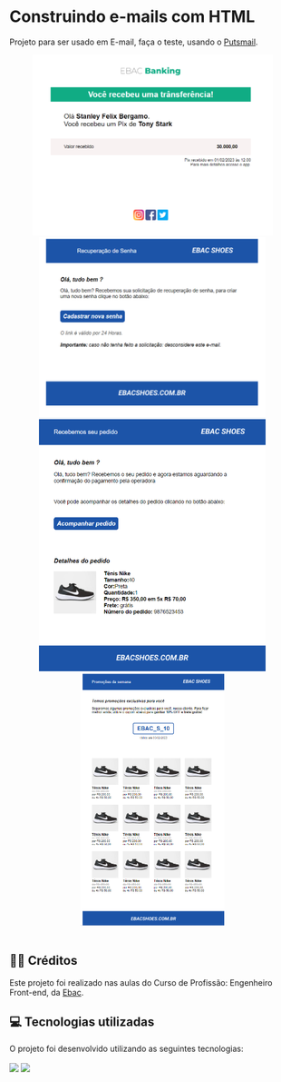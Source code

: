 # Construindo e-mails com HTML

<p>Projeto para ser usado em E-mail, faça o teste, usando o  <a href="https://putsmail.com/tests/new">Putsmail</a>.</p>

<div align="center" >
    <img width="425rem" src="https://raw.githubusercontent.com/Stanley-Felix-Bergamo/Construindo_e-mails/main/imagens/pj1.png" alt="imagem">
    <img width="400rem" src="https://raw.githubusercontent.com/Stanley-Felix-Bergamo/Construindo_e-mails/main/imagens/pj2.png" alt="imagem">
</div> 
<div align="center" >
    <img width="400rem" src="https://raw.githubusercontent.com/Stanley-Felix-Bergamo/Construindo_e-mails/main/imagens/pj3.png" alt="imagem">
    <img width="254rem" src="https://raw.githubusercontent.com/Stanley-Felix-Bergamo/Construindo_e-mails/main/imagens/pj4.png" alt="imagem">
</div> 
<br>
<h2>👨‍🏫 Créditos</h2>
<p>Este projeto foi realizado nas aulas do Curso de Profissão: Engenheiro Front-end, da <a href="https://ebaconline.com.br/cursos">Ebac</a>.</p>

<h2>💻 Tecnologias utilizadas</h2>
O projeto foi desenvolvido utilizando as seguintes tecnologias:<br>
<br>
<div style="display: inline_block">
    <img height="35rem" src="https://img.shields.io/badge/HTML5-E34F26?style=for-the-badge&logo=html5&logoColor=white"/>
    <img height="35rem" src="https://img.shields.io/badge/CSS3-1572B6?style=for-the-badge&logo=css3&logoColor=white"/>
</div>


